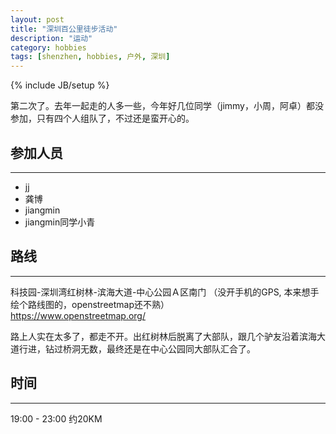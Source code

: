 ```yaml
---
layout: post
title: "深圳百公里徒步活动"
description: "运动"
category: hobbies
tags: [shenzhen, hobbies, 户外, 深圳]
---
```

{% include JB/setup %}


第二次了。去年一起走的人多一些，今年好几位同学（jimmy，小周，阿卓）都没参加，只有四个人组队了，不过还是蛮开心的。

参加人员
--------
--------
- jj
- 龚博
- jiangmin
- jiangmin同学小青

路线
------
------
科技园-深圳湾红树林-滨海大道-中心公园Ａ区南门
（没开手机的GPS, 本来想手绘个路线图的，openstreetmap还不熟）   
https://www.openstreetmap.org/

路上人实在太多了，都走不开。出红树林后脱离了大部队，跟几个驴友沿着滨海大道行进，钻过桥洞无数，最终还是在中心公园同大部队汇合了。

时间
------
------
19:00 - 23:00
约20KM






